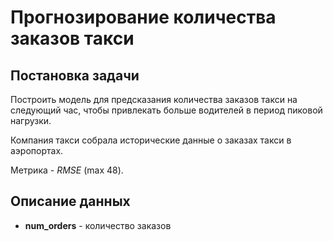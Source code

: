 # Прогнозирование количества заказов такси

## Постановка задачи

Построить модель для предсказания количества заказов такси на следующий час, чтобы привлекать больше водителей в период пиковой нагрузки.

Компания такси собрала исторические данные о заказах такси в аэропортах.

Метрика - *RMSE* (max 48).

## Описание данных
* **num_orders** - количество заказов
